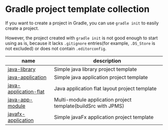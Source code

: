 # Gradle project template collection


If you want to create a project in Gradle, you can use `gradle init` to easily create a project.

However, the project created with `gradle init` is not good enough to start using as is, because it lacks `.gitignore` entries(for example, `.DS_Store` is not excluded) or does not contain `.editorconfig`.




| name                                      | description                                                  |
|-------------------------------------------|--------------------------------------------------------------|
| [java-library](java-library/)             | Simple java library project template                         |
| [java-application](java-application/)     | Simple java application project template                     |
| [java-application-flat](java-application/)| Java application flat layout project template                |
| [java-app-module](java-app-module/)       | Multi-module application project template(buildSrc with JPMS)|
| [javafx-application](javafx-application/) | Simple javaFx application project template                   |

